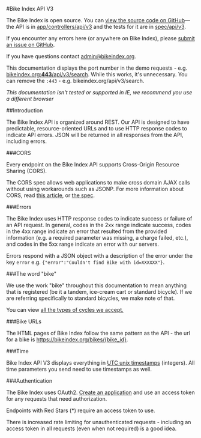 <a class="ref" id="ref_title">

#Bike Index API V3
  

The Bike Index is open source. You can [view the source code on GitHub](https://github.com/bikeindex/bike_index)&mdash;the API is in [app/controllers/api/v3](https://github.com/bikeindex/bike_index/tree/master/app/controllers/api/v3) and the tests for it are in [spec/api/v3](https://github.com/bikeindex/bike_index/tree/master/spec/api/v3).

If you encounter any errors here (or anywhere on Bike Index), please [submit an issue on GitHub](https://github.com/bikeindex/bike_index/issues/new).

If you have questions contact [admin@bikeindex.org](mailto:admin@bikeindex.org").

This documentation displays the port number in the demo requests - e.g. [bikeindex.org:**443**/api/v3/search](https://bikeindex.org/api/v3/search). While this works, it's unnecessary. You can remove the `:443` - e.g. bikeindex.org/api/v3/search.

*This documentation isn't tested or supported in IE, we recommend you use a different browser*


<a class="ref" id="ref_introduction">
  
##Introduction

The Bike Index API is organized around REST. Our API is designed to have predictable, resource-oriented URLs and to use HTTP response codes to indicate API errors. JSON will be returned in all responses from the API, including errors.

<a class="ref" id="ref_cors">
  
###CORS

Every endpoint on the Bike Index API supports Cross-Origin Resource Sharing (CORS).

The CORS spec allows web applications to make cross domain AJAX calls without using workarounds such as JSONP. For more information about CORS, read [this article](http://www.nczonline.net/blog/2010/05/25/cross-domain-ajax-with-cross-origin-resource-sharing/), or [the spec](http://www.w3.org/TR/access-control/#simple-cross-origin-request-and-actual-r").

<a class="ref" id="ref_errors">

###Errors

The Bike Index uses HTTP response codes to indicate success or failure of an API request. In general, codes in the 2xx range indicate success, codes in the 4xx range indicate an error that resulted from the provided information (e.g. a required parameter was missing, a charge failed, etc.), and codes in the 5xx range indicate an error with our servers.

Errors respond with a JSON object with a description of the error under the key `error` e.g. `{"error":"Couldn't find Bike with id=XXXXXX"}`.


<a class="ref" id="ref_the_word_bike">
  
###The word "bike"

We use the work "bike" throughout this documentation to mean anything that is registered (be it a tandem, ice-cream cart or standard bicycle). If we are referring specifically to standard bicycles, we make note of that.

You can view <a href="#selections_GET_version_selections_cycle_types_format_get_2" class="scroll-link">all the types of cycles we accept.</a>


<a class="ref" id="ref_bike_urls">
  
###Bike URLs

The HTML pages of Bike Index follow the same pattern as the API - the url for a bike is https://bikeindex.org/bikes/{bike_id}.


<a class="ref" id="ref_time">
  
###Time

Bike Index API V3 displays everything in <a href="https://en.wikipedia.org/wiki/Unix_time" target="_blank">UTC unix timestamps</a> (integers). All time parameters you send need to use timestamps as well.

<a class="ref" id="ref_authentication">
  
###Authentication

The Bike Index uses OAuth2. <a href="#applications_list" class="scroll-link">Create an application</a> and use an access token for any requests that need authorization.

Endpoints with Red Stars (<span class="accstr">*</span>) require an access token to use.

There is increased rate limiting for unauthenticated requests - including an access token in all requests (even when not required) is a good idea.

<!-- <img alt="example of a protected endpoint" src="updated/documentation/protected_endpoint.png" class="protected-endpoint-img"> -->


